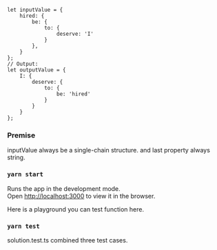 ```
let inputValue = {
    hired: {
        be: {
            to: {
                deserve: 'I'
            }
        },
    }
};
// Output:
let outputValue = {
    I: {
        deserve: {
            to: {
                be: 'hired'
            }
        }
    }
};
```


### Premise
inputValue always be a single-chain structure.
and last property always string.

### `yarn start`

Runs the app in the development mode.<br />
Open [http://localhost:3000](http://localhost:3000) to view it in the browser.

Here is a playground you can test function here.

### `yarn test`

solution.test.ts combined three test cases.
